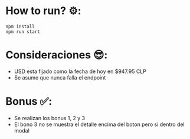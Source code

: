 # How to run? ⚙️:

```wsl
npm install
npm run start
```

# Consideraciones 😎:

* USD esta fijado como la fecha de hoy en $947.95 CLP
* Se asume que nunca falla el endpoint

# Bonus ✅:

* Se realizan los bonus 1, 2 y 3
* El bono 3 no se muestra el detalle encima del boton pero si dentro del modal

